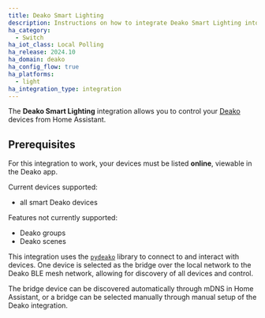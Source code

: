 ```yaml
---
title: Deako Smart Lighting
description: Instructions on how to integrate Deako Smart Lighting into Home Assistant.
ha_category:
  - Switch
ha_iot_class: Local Polling
ha_release: 2024.10
ha_domain: deako
ha_config_flow: true
ha_platforms:
  - light
ha_integration_type: integration
---
```


The **Deako Smart Lighting** integration allows you to control your [Deako](https://deako.com) devices from Home Assistant.

## Prerequisites

For this integration to work, your devices must be listed **online**, viewable in the Deako app.

Current devices supported:

- all smart Deako devices

Features not currently supported:

- Deako groups
- Deako scenes

This integration uses the [`pydeako`](https://pypi.org/project/pydeako/) library to connect to and interact with devices. One device is selected as the bridge over the local network to the Deako BLE mesh network, allowing for discovery of all devices and control.

The bridge device can be discovered automatically through mDNS in Home Assistant, or a bridge can be selected manually through manual setup of the Deako integration.

